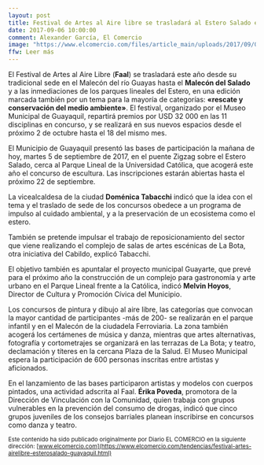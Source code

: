 ```yaml
---
layout: post
title: Festival de Artes al Aire libre se trasladará al Estero Salado en Guayaquil
date: 2017-09-06 10:00:00
comment: Alexander García, El Comercio
image: "https://www.elcomercio.com/files/article_main/uploads/2017/09/05/59af0ae98ec13.jpeg"
ffw: Leer más
---
```

El Festival de Artes al Aire Libre (**Faal**) se trasladará este año desde su tradicional sede en el Malecón del río Guayas hasta el **Malecón del Salado** y a las inmediaciones de los parques lineales del Estero, en una edición marcada también por un tema para la mayoría de categorías: **&laquo;rescate y conservación del medio ambiente&raquo;**. El festival, organizado por el Museo Municipal de Guayaquil, repartirá premios por USD 32 000 en las 11 disciplinas en concurso, y se realizará en sus nuevos espacios desde el próximo 2 de octubre hasta el 18 del mismo mes.  

El Municipio de Guayaquil presentó las bases de participación la mañana de hoy, martes 5 de septiembre de 2017, en el puente Zigzag sobre el Estero Salado, cerca al Parque Lineal de la Universidad Católica, que acogerá este año el concurso de escultura. Las inscripciones estarán abiertas hasta el próximo 22 de septiembre.  

La vicealcaldesa de la ciudad **Doménica Tabacchi** indicó que la idea con el tema y el traslado de sede de los concursos obedece a un programa de impulso al cuidado ambiental, y a la preservación de un ecosistema como el estero.  

También se pretende impulsar el trabajo de reposicionamiento del sector que viene realizando el complejo de salas de artes escénicas de La Bota, otra iniciativa del Cabildo, explicó Tabacchi.  

El objetivo también es apuntalar el proyecto municipal Guayarte, que prevé para el próximo año la construcción de un complejo para gastronomía y arte urbano en el Parque Lineal frente a la Católica, indicó **Melvin Hoyos**, Director de Cultura y Promoción Cívica del Municipio.  

Los concursos de pintura y dibujo al aire libre, las categorías que convocan la mayor cantidad de participantes -más de 200- se realizarán en el parque infantil y en el Malecón de la ciudadela Ferroviaria. La zona también acogerá los certámenes de música y danza, mientras que artes alternativas, fotografía y cortometrajes se organizará en las terrazas de La Bota; y teatro, declamación y títeres en la cercana Plaza de la Salud. El Museo Municipal espera la participación de 600 personas inscritas entre artistas y aficionados.  

En el lanzamiento de las bases participaron artistas y modelos con cuerpos pintados, una actividad adscrita al Faal. **Érika Poveda**, promotora de la Dirección de Vinculación con la Comunidad, quien trabaja con grupos vulnerables en la prevención del consumo de drogas, indicó que cinco grupos juveniles de los consejos barriales planean inscribirse en concursos como danza y teatro.  

<small>Este contenido ha sido publicado originalmente por Diario EL COMERCIO en la siguiente dirección: [www.elcomercio.com](https://www.elcomercio.com/tendencias/festival-artes-airelibre-esterosalado-guayaquil.html)</small>
